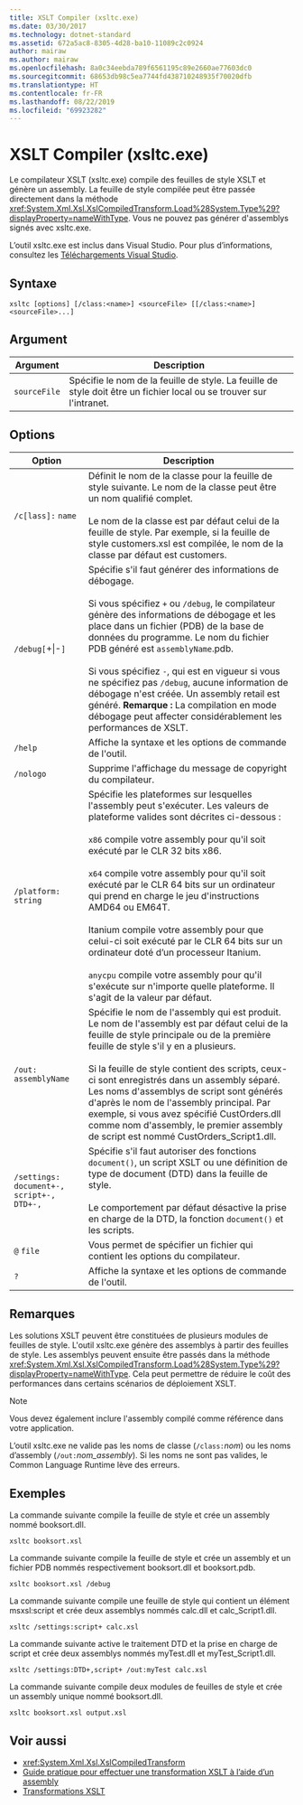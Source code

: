 ```yaml
---
title: XSLT Compiler (xsltc.exe)
ms.date: 03/30/2017
ms.technology: dotnet-standard
ms.assetid: 672a5ac8-8305-4d28-ba10-11089c2c0924
author: mairaw
ms.author: mairaw
ms.openlocfilehash: 8a0c34eebda789f6561195c89e2660ae77603dc0
ms.sourcegitcommit: 68653db98c5ea7744fd438710248935f70020dfb
ms.translationtype: HT
ms.contentlocale: fr-FR
ms.lasthandoff: 08/22/2019
ms.locfileid: "69923282"
---
```

# <a name="xslt-compiler-xsltcexe"></a>XSLT Compiler (xsltc.exe)
Le compilateur XSLT (xsltc.exe) compile des feuilles de style XSLT et génère un assembly. La feuille de style compilée peut être passée directement dans la méthode <xref:System.Xml.Xsl.XslCompiledTransform.Load%28System.Type%29?displayProperty=nameWithType>. Vous ne pouvez pas générer d'assemblys signés avec xsltc.exe.  
  
 L’outil xsltc.exe est inclus dans Visual Studio. Pour plus d’informations, consultez les [Téléchargements Visual Studio](https://aka.ms/vsdownload?utm_source=mscom&utm_campaign=msdocs).  
  
## <a name="syntax"></a>Syntaxe  
  
```  
xsltc [options] [/class:<name>] <sourceFile> [[/class:<name>] <sourceFile>...]  
```  
  
## <a name="argument"></a>Argument  
  
|Argument|Description|  
|--------------|-----------------|  
|`sourceFile`|Spécifie le nom de la feuille de style. La feuille de style doit être un fichier local ou se trouver sur l'intranet.|  
  
## <a name="options"></a>Options  
  
|Option|Description|  
|------------|-----------------|  
|`/c[lass]:` `name`|Définit le nom de la classe pour la feuille de style suivante. Le nom de la classe peut être un nom qualifié complet.<br /><br /> Le nom de la classe est par défaut celui de la feuille de style. Par exemple, si la feuille de style customers.xsl est compilée, le nom de la classe par défaut est customers.|  
|`/debug[`+&#124;-`]`|Spécifie s'il faut générer des informations de débogage.<br /><br /> Si vous spécifiez `+` ou `/debug`, le compilateur génère des informations de débogage et les place dans un fichier (PDB) de la base de données du programme. Le nom du fichier PDB généré est `assemblyName`.pdb.<br /><br /> Si vous spécifiez `-`, qui est en vigueur si vous ne spécifiez pas `/debug`, aucune information de débogage n'est créée. Un assembly retail est généré. **Remarque :**  La compilation en mode débogage peut affecter considérablement les performances de XSLT.|  
|`/help`|Affiche la syntaxe et les options de commande de l'outil.|  
|`/nologo`|Supprime l'affichage du message de copyright du compilateur.|  
|`/platform:` `string`|Spécifie les plateformes sur lesquelles l'assembly peut s'exécuter. Les valeurs de plateforme valides sont décrites ci-dessous :<br /><br /> `x86` compile votre assembly pour qu'il soit exécuté par le CLR 32 bits x86.<br /><br /> `x64` compile votre assembly pour qu'il soit exécuté par le CLR 64 bits sur un ordinateur qui prend en charge le jeu d'instructions AMD64 ou EM64T.<br /><br /> Itanium compile votre assembly pour que celui-ci soit exécuté par le CLR 64 bits sur un ordinateur doté d’un processeur Itanium.<br /><br /> `anycpu` compile votre assembly pour qu'il s'exécute sur n'importe quelle plateforme. Il s'agit de la valeur par défaut.|  
|`/out:` `assemblyName`|Spécifie le nom de l'assembly qui est produit. Le nom de l'assembly est par défaut celui de la feuille de style principale ou de la première feuille de style s'il y en a plusieurs.<br /><br /> Si la feuille de style contient des scripts, ceux-ci sont enregistrés dans un assembly séparé. Les noms d'assemblys de script sont générés d'après le nom de l'assembly principal. Par exemple, si vous avez spécifié CustOrders.dll comme nom d'assembly, le premier assembly de script est nommé CustOrders_Script1.dll.|  
|`/settings:` `document+-, script+-, DTD+-,`|Spécifie s'il faut autoriser des fonctions `document()`, un script XSLT ou une définition de type de document (DTD) dans la feuille de style.<br /><br /> Le comportement par défaut désactive la prise en charge de la DTD, la fonction `document()` et les scripts.|  
|`@` `file`|Vous permet de spécifier un fichier qui contient les options du compilateur.|  
|`?`|Affiche la syntaxe et les options de commande de l'outil.|  
  
## <a name="remarks"></a>Remarques  
 Les solutions XSLT peuvent être constituées de plusieurs modules de feuilles de style. L'outil xsltc.exe génère des assemblys à partir des feuilles de style. Les assemblys peuvent ensuite être passés dans la méthode <xref:System.Xml.Xsl.XslCompiledTransform.Load%28System.Type%29?displayProperty=nameWithType>. Cela peut permettre de réduire le coût des performances dans certains scénarios de déploiement XSLT.  
  
> [!NOTE]
> Vous devez également inclure l'assembly compilé comme référence dans votre application.  
  
 L’outil xsltc.exe ne valide pas les noms de classe (`/class:`*nom*) ou les noms d’assembly (`/out:`*nom_assembly*). Si les noms ne sont pas valides, le Common Language Runtime lève des erreurs.  
  
## <a name="examples"></a>Exemples  
 La commande suivante compile la feuille de style et crée un assembly nommé booksort.dll.  
  
```  
xsltc booksort.xsl  
```  
  
 La commande suivante compile la feuille de style et crée un assembly et un fichier PDB nommés respectivement booksort.dll et booksort.pdb.  
  
```  
xsltc booksort.xsl /debug  
```  
  
 La commande suivante compile une feuille de style qui contient un élément msxsl:script et crée deux assemblys nommés calc.dll et calc_Script1.dll.  
  
```  
xsltc /settings:script+ calc.xsl  
```  
  
 La commande suivante active le traitement DTD et la prise en charge de script et crée deux assemblys nommés myTest.dll et myTest_Script1.dll.  
  
```  
xsltc /settings:DTD+,script+ /out:myTest calc.xsl  
```  
  
 La commande suivante compile deux modules de feuilles de style et crée un assembly unique nommé booksort.dll.  
  
```  
xsltc booksort.xsl output.xsl  
```  
  
## <a name="see-also"></a>Voir aussi

- <xref:System.Xml.Xsl.XslCompiledTransform>
- [Guide pratique pour effectuer une transformation XSLT à l’aide d’un assembly](../../../../docs/standard/data/xml/how-to-perform-an-xslt-transformation-by-using-an-assembly.md)
- [Transformations XSLT](../../../../docs/standard/data/xml/xslt-transformations.md)
